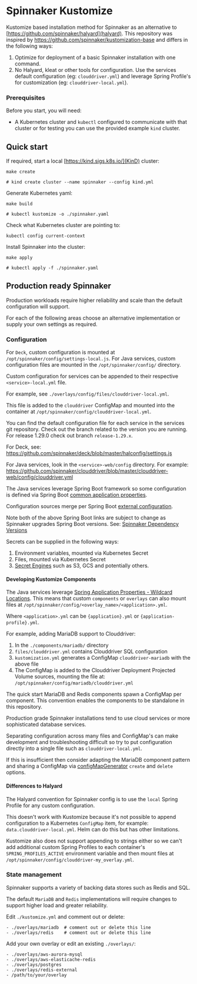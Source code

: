 # Spinnaker Kustomize

Kustomize based installation method for Spinnaker as an alternative to
[https://github.com/spinnaker/halyard](halyard).
This repository was inspired by https://github.com/spinnaker/kustomization-base
and differs in the following ways:

1. Optimize for deployment of a basic Spinnaker installation with one command.
1. No Halyard, kleat or other tools for configuration. Use the services default
   configuration (eg: `clouddriver.yml`) and leverage Spring Profile's for
   customization (eg: `clouddriver-local.yml`).

### Prerequisites

Before you start, you will need:

- A Kubernetes cluster and `kubectl` configured to communicate with that
  cluster or for testing you can use the provided example `kind` cluster.

## Quick start

If required, start a local [https://kind.sigs.k8s.io/](KinD) cluster:

```
make create

# kind create cluster --name spinnaker --config kind.yml
```

Generate Kubernetes yaml:

```
make build

# kubectl kustomize -o ./spinnaker.yaml
```

Check what Kubernetes cluster are pointing to:

```
kubectl config current-context
```

Install Spinnaker into the cluster:

```
make apply

# kubectl apply -f ./spinnaker.yaml
```

## Production ready Spinnaker

Production workloads require higher reliability and scale than the default
configuration will support.

For each of the following areas choose an alternative implementation or supply
your own settings as required.

### Configuration

For `Deck`, custom configuration is mounted at
`/opt/spinnaker/config/settings-local.js`.
For Java services, custom configuration files are mounted in the
`/opt/spinnaker/config/` directory.

Custom configuration for services can be appended to their respective
`<service>-local.yml` file.

For example, see `./overlays/config/files/clouddriver-local.yml`.

This file is added to the `clouddriver` ConfigMap and mounted into the
container at `/opt/spinnaker/config/clouddriver-local.yml`.

You can find the default configuration file for each service in the services
git repository. Check out the branch related to the version you are running.
For release 1.29.0 check out branch `release-1.29.x`.

For Deck, see: https://github.com/spinnaker/deck/blob/master/halconfig/settings.js

For Java services, look in the `<service>-web/config` directory. For example:
https://github.com/spinnaker/clouddriver/blob/master/clouddriver-web/config/clouddriver.yml

The Java services leverage Spring Boot framework so some configuration is
defined via Spring Boot [common application properties](https://docs.spring.io/spring-boot/docs/2.4.13/reference/html/appendix-application-properties.html#common-application-properties).

Configuration sources merge per Spring Boot [external configuration](https://docs.spring.io/spring-boot/docs/2.4.13/reference/html/spring-boot-features.html#boot-features-external-config).

Note both of the above Spring Boot links are subject to change as Spinnaker
upgrades Spring Boot versions. See: [Spinnaker Dependency
Versions](https://github.com/spinnaker/kork/blob/master/spinnaker-dependencies/spinnaker-dependencies.gradle)

Secrets can be supplied in the following ways:

1. Environment variables, mounted via Kubernetes Secret
1. Files, mounted via Kubernetes Secret
1. [Secret Engines](https://spinnaker.io/docs/reference/halyard/secrets/#non-halyard-configuration)
   such as S3, GCS and potentially others.

#### Developing Kustomize Components

The Java services leverage [Spring Application Properties - Wildcard Locations](https://docs.spring.io/spring-boot/docs/current/reference/html/features.html#features.external-config.files.wildcard-locations).
This means that custom `components` or `overlays` can also mount files at
`/opt/spinnaker/config/<overlay_name>/<application>.yml`.

Where `<application>.yml` can be `{application}.yml` or `{application-profile}.yml`.

For example, adding MariaDB support to Clouddriver:

1. In the `./components/mariadb/` directory
1. `files/clouddriver.yml` contains Clouddriver SQL configuration
1. `kustomization.yml` generates a ConfigMap `clouddriver-mariadb` with the
   above file
1. The ConfigMap is added to the Clouddriver Deployment Projected Volume
   sources, mounting the file at: `/opt/spinnaker/config/mariadb/clouddriver.yml`

The quick start MariaDB and Redis components spawn a ConfigMap per component.
This convention enables the components to be standalone in this repository.

Production grade Spinnaker installations tend to use cloud services or more
sophisticated database services.

Separating configuration across many files and ConfigMap's can make development
and troubleshooting difficult so try to put configuration directly into a
single file such as `clouddriver-local.yml`.

If this is insufficient then consider adapting the MariaDB component pattern
and sharing a ConfigMap via [configMapGenerator](https://kubectl.docs.kubernetes.io/references/kustomize/kustomization/configmapgenerator/)
`create` and `delete` options.

#### Differences to Halyard

The Halyard convention for Spinnaker config is to use the `local` Spring
Profile for any custom configuration.

This doesn't work with Kustomize because it's not possible to append
configuration to a Kubernetes `ConfigMap` item, for example:
`data.clouddriver-local.yml`. Helm can do this but has other limitations.

Kustomize also does not support appending to strings either so we can't add
additional custom Spring Profiles to each container's `SPRING_PROFILES_ACTIVE`
environment variable and then mount files at
`/opt/spinnaker/config/clouddriver-my_overlay.yml`.

### State management

Spinnaker supports a variety of backing data stores such as Redis and SQL.

The default `MariaDB` and `Redis` implementations will require changes to
support higher load and greater reliability.

Edit `./kustomize.yml` and comment out or delete:

```
- ./overlays/mariadb  # comment out or delete this line
- ./overlays/redis    # comment out or delete this line
```

Add your own overlay or edit an existing `./overlays/`:

```
- ./overlays/aws-aurora-mysql
- ./overlays/aws-elasticache-redis
- ./overlays/postgres
- ./overlays/redis-external
- /path/to/your/overlay
```
